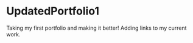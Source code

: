 # UpdatedPortfolio1
Taking my first portfolio and making it better! Adding links to my current work.
